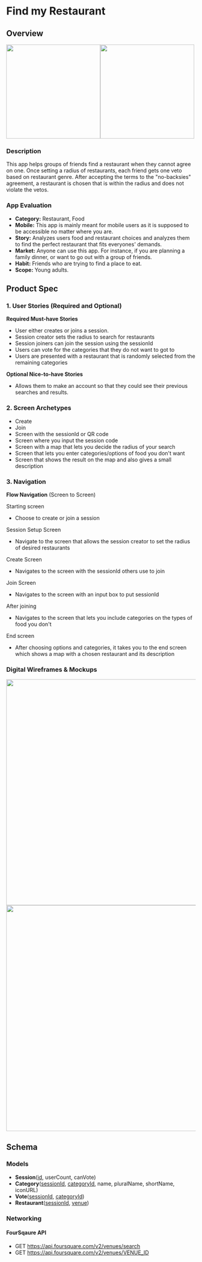 # Find my Restaurant

## Overview

<img src="https://i.imgur.com/REBVGqt.gif" width=250><img src="https://i.imgur.com/HqCg1hS.gif" width=250>

### Description

This app helps groups of friends find a restaurant when they cannot agree on one.
Once setting a radius of restaurants, each friend gets one veto based on restaurant genre.
After accepting the terms to the "no-backsies" agreement, a restaurant is chosen that is within the radius and does not violate the vetos.

### App Evaluation

- **Category:**
  Restaurant, Food
- **Mobile:**
  This app is mainly meant for mobile users as it is supposed to be accessible no matter where you are.
- **Story:**
  Analyzes users food and restaurant choices and analyzes them to find the perfect restaurant that fits everyones' demands.
- **Market:**
  Anyone can use this app. For instance, if you are planning a family dinner, or want to go out with a group of friends.
- **Habit:**
  Friends who are trying to find a place to eat.
- **Scope:**
  Young adults.

## Product Spec

### 1. User Stories (Required and Optional)

**Required Must-have Stories**

- User either creates or joins a session.
- Session creator sets the radius to search for restaurants
- Session joiners can join the session using the sessionId
- Users can vote for the categories that they do not want to got to
- Users are presented with a restaurant that is randomly selected from the remaining categories

**Optional Nice-to-have Stories**

- Allows them to make an account so that they could see their previous searches and results.

### 2. Screen Archetypes

- Create
- Join
- Screen with the sessionId or QR code
- Screen where you input the session code
- Screen with a map that lets you decide the radius of your search
- Screen that lets you enter categories/options of food you don't want
- Screen that shows the result on the map and also gives a small description

### 3. Navigation

**Flow Navigation** (Screen to Screen)

Starting screen

- Choose to create or join a session

Session Setup Screen

- Navigate to the screen that allows the session creator to set the radius of desired restaurants

Create Screen

- Navigates to the screen with the sessionId others use to join

Join Screen

- Navigates to the screen with an input box to put sessionId

After joining

- Navigates to the screen that lets you include categories on the types of food you don't

End screen

- After choosing options and categories, it takes you to the end screen which shows a map with a chosen restaurant and its description

### Digital Wireframes & Mockups

<img src="https://imgur.com/B9H2SFm.png" width=600>
<img src="https://imgur.com/TA0UjF8.png" width=600>

## Schema

### Models

- <b>Session</b>(<u>id</u>, userCount, canVote)
- <b>Category</b>(<u>sessionId</u>, <u>categoryId</u>, name, pluralName, shortName, iconURL)
- <b>Vote</b>(<u>sessionId</u>, <u>categoryId</u>)
- <b>Restaurant</b>(<u>sessionId</u>, <u>venue</u>)

### Networking

#### FourSqaure API

- GET https://api.foursquare.com/v2/venues/search
- GET https://api.foursquare.com/v2/venues/VENUE_ID

